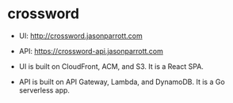 # crossword

* UI: http://crossword.jasonparrott.com
* API: https://crossword-api.jasonparrott.com

* UI is built on CloudFront, ACM, and S3.  It is a React SPA.
* API is built on API Gateway, Lambda, and DynamoDB.  It is a Go serverless app.



